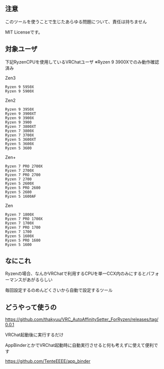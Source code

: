 ## 注意
このツールを使うことで生じたあらゆる問題について、責任は持ちません

MIT Licenseです。

## 対象ユーザ

下記RyzenCPUを使用しているVRChatユーザ
※Ryzen 9 3900Xでのみ動作確認済み

Zen3
```
Ryzen 9 5950X
Ryzen 9 5900X
```

Zen2
```
Ryzen 9 3950X
Ryzen 9 3900XT
Ryzen 9 3900X
Ryzen 9 3900
Ryzen 7 3800XT
Ryzen 7 3800X
Ryzen 7 3700X
Ryzen 5 3600XT
Ryzen 5 3600X
Ryzen 5 3600
```

Zen+
```
Ryzen 7 PRO 2700X
Ryzen 7 2700X
Ryzen 7 PRO 2700
Ryzen 7 2700
Ryzen 5 2600X
Ryzen 5 PRO 2600
Ryzen 5 2600
Ryzen 5 1600AF
```

Zen
```
Ryzen 7 1800X
Ryzen 7 PRO 1700X
Ryzen 7 1700X
Ryzen 7 PRO 1700
Ryzen 7 1700
Ryzen 5 1600X
Ryzen 5 PRO 1600
Ryzen 5 1600
```


## なにこれ

Ryzenの場合、なんかVRChatで利用するCPUを単一CCX内のみにするとパフォーマンスがあがるらしい

毎回設定するのめんどくさいから自動で設定するツール

## どうやって使うの

https://github.com/thakyuu/VRC_AutoAffinitySetter_ForRyzen/releases/tag/0.0.1

VRChat起動後に実行するだけ

AppBinderとかでVRChat起動時に自動実行させると何も考えずに使えて便利です

https://github.com/TenteEEEE/app_binder
